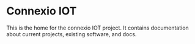 # Connexio IOT

This is the home for the connexio IOT project.  It contains documentation about
current projects, existing software, and docs.

